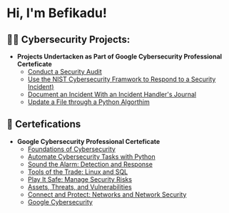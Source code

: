 <h1>Hi, I'm Befikadu! </h1>

<h2>👨‍💻 Cybersecurity Projects:</h2>

- <b>Projects Undertacken as Part of Google Cybersecurity Professional Certeficate</b>
  - [Conduct a Security Audit]()
  - [Use the NIST Cybersecurity Framwork to Respond to a Security Incident)]()
  - [Document an Incident With an Incident Handler's Journal]()
  - [Update a File through a Python Algorthim]()

<h2>📄 Certefications</h2>

- <b>Google Cybersecurity Professional Certeficate</b>
  - [Foundations of Cybersecurity](https://coursera.org/share/67ffd97203de102adb05e69a6621b474)
  - [Automate Cybersecurity Tasks with Python](https://coursera.org/share/396c0d0828b9abf8fdfb071b3a84cdcc)
  - [Sound the Alarm: Detection and Response](https://www.coursera.org/account/accomplishments/verify/UQZJTX78YMNV)
  - [Tools of the Trade: Linux and SQL](https://coursera.org/share/ef3c86919c06f7dd508d46dba01bf3de)
  - [Play It Safe: Manage Security Risks](https://coursera.org/share/68dc442b3c0ac821e17c4674a0e35b8d)
  - [Assets, Threats, and Vulnerabilities](https://coursera.org/share/99f2d7022dd4ded1e66f1aa554c15380)
  - [Connect and Protect: Networks and Network Security](https://coursera.org/share/7755505ed3f96692891668d5ffb04a79)
  - [Google Cybersecurity](https://coursera.org/share/a07f83cc5b54db98a4e9086921f51f77)
